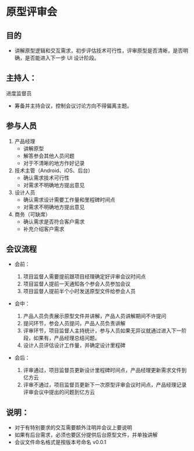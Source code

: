 # 原型评审会

## 目的
- 讲解原型逻辑和交互需求，初步评估技术可行性，评审原型是否清晰，是否明确，是否能进入下一步 UI 设计阶段。

## 主持人：

进度监督员
- 筹备并主持会议，控制会议讨论方向不得偏离主题。

## 参与人员

1. 产品经理
	- 讲解原型
	- 解答参会其他人员问题
	- 对于不清晰的地方作好记录
2. 技术主管（Android、iOS、后台）
	- 确认需求技术可行性
	- 对需求不明确地方提出意见
3. 设计人员
	- 确认需求设计需要工作量和里程碑时间点
	- 对需求不明确地方提出意见
4. 商务（可缺席）
	- 确认需求是否符合客户需求
	- 补充介绍客户需求

## 会议流程

- 会前：

	1. 项目监督人需要提前跟项目经理确定好评审会议时间点
	2. 项目监督人提前一天通知各个参会人员参加会议
	3. 项目监督人提前半个小时发送原型文件给参会人员

- 会中：

	1. 产品人员负责展示原型文件并讲解，产品人员讲解期间不许提问
	2. 提问环节，参会人员提问，产品人员负责讲解
	3. 评审环节，项目监督人主持统计，参与人员如果无异议就通过进入下一阶段，如果有，产品经理总结问题。
	4. 设计人员评估设计工作量，并确定设计里程碑

- 会后：

	1. 评审通过，项目监督员更新设计里程碑时间点，产品经理更新需求文件到亿方云
	2. 评审不通过，项目监督员更新下一次原型评审会议时间点，产品经理记录评审会议中提出的问题到亿方云

## 说明：
- 对于有特别要求的交互需要额外注明并会议上要说明
- 如果有后台需求，必须也要区分提供后台原型文件，并单独讲解
- 会议文件命名格式是按版本号命名 v0.0.1